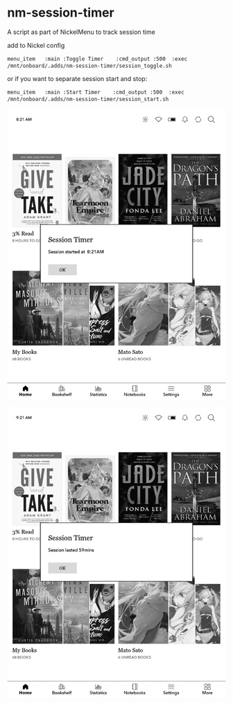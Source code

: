 # nm-session-timer
A script as part of NickelMenu to track session time

add to Nickel config
```
menu_item   :main :Toggle Timer    :cmd_output :500  :exec /mnt/onboard/.adds/nm-session-timer/session_toggle.sh
```

or if you want to separate session start and stop:
```
menu_item   :main :Start Timer    :cmd_output :500  :exec /mnt/onboard/.adds/nm-session-timer/session_start.sh
```
![starting session](images/screen_001.png)

![ending session](images/screen_002.png)
